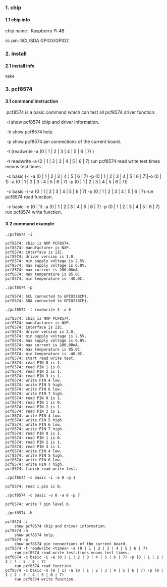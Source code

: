 ### 1. chip

#### 1.1 chip info

chip name : Raspberry Pi 4B

iic pin: SCL/SDA GPIO3/GPIO2

### 2. install

#### 2.1 install info

```shell
make
```

### 3. pcf8574

#### 3.1 command Instruction

​          pcf8574 is a basic command which can test all pcf8574 driver function:

​          -i        show pcf8574 chip and driver information.

​          -h       show pcf8574 help.

​          -p       show pcf8574 pin connections of the current board.

​          -t  (readwrite <times> -a  (0 | 1 | 2 | 3 | 4 | 5 | 6 | 7) )

​          -t readwrite <times> -a  (0 | 1 | 2 | 3 | 4 | 5 | 6 | 7)        run pcf8574 read write test.times means test times.

​          -c basic (-i -a (0 | 1 | 2 | 3 | 4 | 5 | 6 | 7) -p (0 | 1 | 2 | 3 | 4 | 5 | 6 | 7)|-o (0 | 1) -a (0 | 1 | 2 | 3 | 4 | 5 | 6 | 7) -p (0 | 1 | 2 | 3 | 4 | 5 | 6 | 7))

​          -c basic -i -a (0 | 1 | 2 | 3 | 4 | 5 | 6 | 7) -p (0 | 1 | 2 | 3 | 4 | 5 | 6 | 7)      run pcf8574 read function.

​          -c basic -o (0 | 1) -a (0 | 1 | 2 | 3 | 4 | 5 | 6 | 7) -p (0 | 1 | 2 | 3 | 4 | 5 | 6 | 7)        run pcf8574 write function.

#### 3.2 command example

```shell
./pcf8574 -i

pcf8574: chip is NXP PCF8574.
pcf8574: manufacturer is NXP.
pcf8574: interface is IIC.
pcf8574: driver version is 1.0.
pcf8574: min supply voltage is 2.5V.
pcf8574: max supply voltage is 6.0V.
pcf8574: max current is 200.00mA.
pcf8574: max temperature is 85.0C.
pcf8574: min temperature is -40.0C.
```

```shell
./pcf8574 -p

pcf8574: SCL connected to GPIO3(BCM).
pcf8574: SDA connected to GPIO2(BCM).
```

```shell
./pcf8574 -t readwrite 3 -a 0

pcf8574: chip is NXP PCF8574.
pcf8574: manufacturer is NXP.
pcf8574: interface is IIC.
pcf8574: driver version is 2.0.
pcf8574: min supply voltage is 2.5V.
pcf8574: max supply voltage is 6.0V.
pcf8574: max current is 200.00mA.
pcf8574: max temperature is 85.0C.
pcf8574: min temperature is -40.0C.
pcf8574: start read write test.
pcf8574: read PIN 0 is 1.
pcf8574: read PIN 1 is 0.
pcf8574: read PIN 2 is 1.
pcf8574: read PIN 3 is 1.
pcf8574: write PIN 4 low.
pcf8574: write PIN 5 high.
pcf8574: write PIN 6 low.
pcf8574: write PIN 7 high.
pcf8574: read PIN 0 is 1.
pcf8574: read PIN 1 is 0.
pcf8574: read PIN 2 is 1.
pcf8574: read PIN 3 is 1.
pcf8574: write PIN 4 low.
pcf8574: write PIN 5 high.
pcf8574: write PIN 6 low.
pcf8574: write PIN 7 high.
pcf8574: read PIN 0 is 1.
pcf8574: read PIN 1 is 0.
pcf8574: read PIN 2 is 1.
pcf8574: read PIN 3 is 1.
pcf8574: write PIN 4 low.
pcf8574: write PIN 5 high.
pcf8574: write PIN 6 low.
pcf8574: write PIN 7 high.
pcf8574: finish read write test.
```

```shell
./pcf8574 -c basic -i -a 0 -p 1 

pcf8574: read 1 pin is 0.
```

```shell
./pcf8574 -c basic -o 0 -a 0 -p 7  

pcf8574: write 7 pin level 0.
```

```shell
./pcf8574 -h

pcf8574 -i
	show pcf8574 chip and driver information.
pcf8574 -h
	show pcf8574 help.
pcf8574 -p
	show pcf8574 pin connections of the current board.
pcf8574 -t readwrite <times> -a (0 | 1 | 2 | 3 | 4 | 5 | 6 | 7)
	run pcf8574 read write test.times means test times.
pcf8574 -c basic -i -a (0 | 1 | 2 | 3 | 4 | 5 | 6 | 7) -p (0 | 1 | 2 | 3 | 4 | 5 | 6 | 7)
	run pcf8574 read function.
pcf8574 -c basic -o (0 | 1) -a (0 | 1 | 2 | 3 | 4 | 5 | 6 | 7) -p (0 | 1 | 2 | 3 | 4 | 5 | 6 | 7)
	run pcf8574 write function.
```

